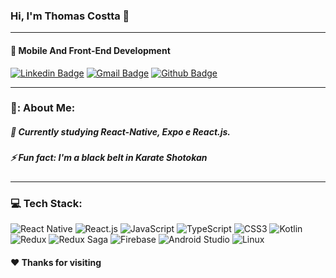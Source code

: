 ### Hi, I'm Thomas Costta  👋
_______________

#### 📱 Mobile And Front-End Development

[![Linkedin Badge](https://img.shields.io/badge/-Thomas-blue?style=flat-square&logo=Linkedin&logoColor=white&link=https://www.linkedin.com/in/tgmarinho/)](https://www.linkedin.com/in/thomasjeffcosta/) 
[![Gmail Badge](https://img.shields.io/badge/-thomas.jeffcosta@gmail.com-c14438?style=flat-square&logo=Gmail&logoColor=white&link=mailto:thomas.jeffcosta@gmail.com)](mailto:thomas.jeffcosta@gmail.com)
[![Github Badge](https://img.shields.io/badge/-thomascostta-000?style=flat-square&logo=Github&logoColor=white&link=LINK_GIT)](https://github.com/thomascostta)

_______________

### 💫: About Me:

##### :seedling: Currently studying React-Native, Expo e React.js.

##### ⚡ Fun fact: I'm a black belt in Karate Shotokan

_______________
### :computer: Tech Stack:
![React Native](https://img.shields.io/badge/react_native-%2320232a.svg?style=for-the-badge&logo=react&logoColor=%2361DAFB)
![React.js](https://img.shields.io/badge/React-20232A?style=for-the-badge&logo=react&logoColor=61DAFB)
![JavaScript](https://img.shields.io/badge/javascript-%23323330.svg?style=for-the-badge&logo=javascript&logoColor=%23F7DF1E)
![TypeScript](https://img.shields.io/badge/TypeScript-007ACC?style=for-the-badge&logo=typescript&logoColor=white)
![CSS3](https://img.shields.io/badge/css3-%231572B6.svg?style=for-the-badge&logo=css3&logoColor=white)
![Kotlin](https://img.shields.io/badge/Kotlin-0095D5?&style=for-the-badge&logo=kotlin&logoColor=white)
![Redux](https://img.shields.io/badge/Redux-593D88?style=for-the-badge&logo=redux&logoColor=white)
![Redux Saga](https://img.shields.io/badge/Redux%20saga-86D46B?style=for-the-badge&logo=redux%20saga&logoColor=999999)
![Firebase](https://img.shields.io/badge/Firebase-F29D0C?style=for-the-badge&logo=firebase&logoColor=white)
![Android Studio](https://img.shields.io/badge/Android%20Studio-3DDC84.svg?style=for-the-badge&logo=android-studio&logoColor=white)
![Linux](https://img.shields.io/badge/Linux-FCC624?style=for-the-badge&logo=linux&logoColor=black)


#### ♥️ Thanks for visiting







